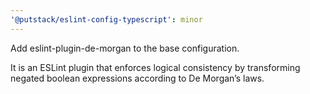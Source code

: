 ```yaml
---
'@putstack/eslint-config-typescript': minor
---
```


Add eslint-plugin-de-morgan to the base configuration.

It is an ESLint plugin that enforces logical consistency by transforming negated boolean expressions according to De Morgan’s laws.

